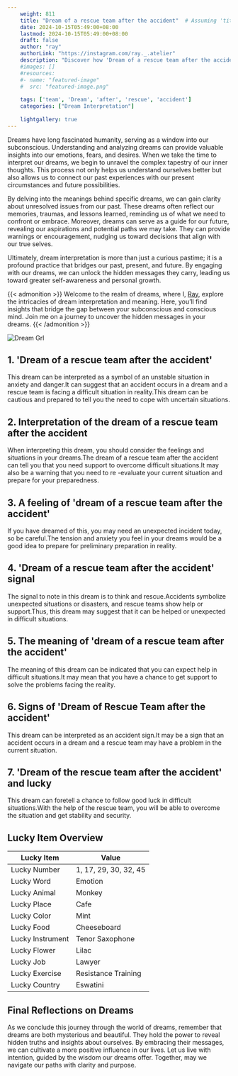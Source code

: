```yaml
---
    weight: 811
    title: "Dream of a rescue team after the accident"  # Assuming 'title' column exists
    date: 2024-10-15T05:49:00+08:00
    lastmod: 2024-10-15T05:49:00+08:00
    draft: false
    author: "ray"
    authorLink: "https://instagram.com/ray._.atelier"
    description: "Discover how 'Dream of a rescue team after the accident' can interpret your future and uncover its significant meanings in your life."
    #images: []
    #resources:
    #- name: "featured-image"
    #  src: "featured-image.png"
    
    tags: ['team', 'Dream', 'after', 'rescue', 'accident']
    categories: ["Dream Interpretation"]
    
    lightgallery: true
---
```

    
Dreams have long fascinated humanity, serving as a window into our subconscious. Understanding and analyzing dreams can provide valuable insights into our emotions, fears, and desires. When we take the time to interpret our dreams, we begin to unravel the complex tapestry of our inner thoughts. This process not only helps us understand ourselves better but also allows us to connect our past experiences with our present circumstances and future possibilities.

By delving into the meanings behind specific dreams, we can gain clarity about unresolved issues from our past. These dreams often reflect our memories, traumas, and lessons learned, reminding us of what we need to confront or embrace. Moreover, dreams can serve as a guide for our future, revealing our aspirations and potential paths we may take. They can provide warnings or encouragement, nudging us toward decisions that align with our true selves.

Ultimately, dream interpretation is more than just a curious pastime; it is a profound practice that bridges our past, present, and future. By engaging with our dreams, we can unlock the hidden messages they carry, leading us toward greater self-awareness and personal growth.

{{< admonition >}}
Welcome to the realm of dreams, where I, [Ray](https://instagram.com/ray._.atelier), explore the intricacies of dream interpretation and meaning. Here, you’ll find insights that bridge the gap between your subconscious and conscious mind. Join me on a journey to uncover the hidden messages in your dreams.
{{< /admonition >}}

![Dream Grl](https://cdn.pixabay.com/photo/2017/11/02/03/35/gothic-2910057_1280.jpg "Dream Grl")

## 1. 'Dream of a rescue team after the accident'
This dream can be interpreted as a symbol of an unstable situation in anxiety and danger.It can suggest that an accident occurs in a dream and a rescue team is facing a difficult situation in reality.This dream can be cautious and prepared to tell you the need to cope with uncertain situations.

## 2. Interpretation of the dream of a rescue team after the accident
When interpreting this dream, you should consider the feelings and situations in your dreams.The dream of a rescue team after the accident can tell you that you need support to overcome difficult situations.It may also be a warning that you need to re -evaluate your current situation and prepare for your preparedness.

## 3. A feeling of 'dream of a rescue team after the accident'
If you have dreamed of this, you may need an unexpected incident today, so be careful.The tension and anxiety you feel in your dreams would be a good idea to prepare for preliminary preparation in reality.

## 4. 'Dream of a rescue team after the accident' signal
The signal to note in this dream is to think and rescue.Accidents symbolize unexpected situations or disasters, and rescue teams show help or support.Thus, this dream may suggest that it can be helped or unexpected in difficult situations.

## 5. The meaning of 'dream of a rescue team after the accident'
The meaning of this dream can be indicated that you can expect help in difficult situations.It may mean that you have a chance to get support to solve the problems facing the reality.

## 6. Signs of 'Dream of Rescue Team after the accident'
This dream can be interpreted as an accident sign.It may be a sign that an accident occurs in a dream and a rescue team may have a problem in the current situation.

## 7. 'Dream of the rescue team after the accident' and lucky
This dream can foretell a chance to follow good luck in difficult situations.With the help of the rescue team, you will be able to overcome the situation and get stability and security.

## Lucky Item Overview
| Lucky Item          | Value              |
|---------------|--------------------|
| Lucky Number        | 1, 17, 29, 30, 32, 45  |
| Lucky Word          | Emotion |
| Lucky Animal        | Monkey |
| Lucky Place         | Cafe     |
| Lucky Color         | Mint     |
| Lucky Food          | Cheeseboard      |
| Lucky Instrument    | Tenor Saxophone |
| Lucky Flower        | Lilac    |
| Lucky Job           | Lawyer       |
| Lucky Exercise      | Resistance Training  |
| Lucky Country       | Eswatini    |


##  Final Reflections on Dreams

As we conclude this journey through the world of dreams, remember that dreams are both mysterious and beautiful. They hold the power to reveal hidden truths and insights about ourselves. By embracing their messages, we can cultivate a more positive influence in our lives. Let us live with intention, guided by the wisdom our dreams offer. Together, may we navigate our paths with clarity and purpose.
